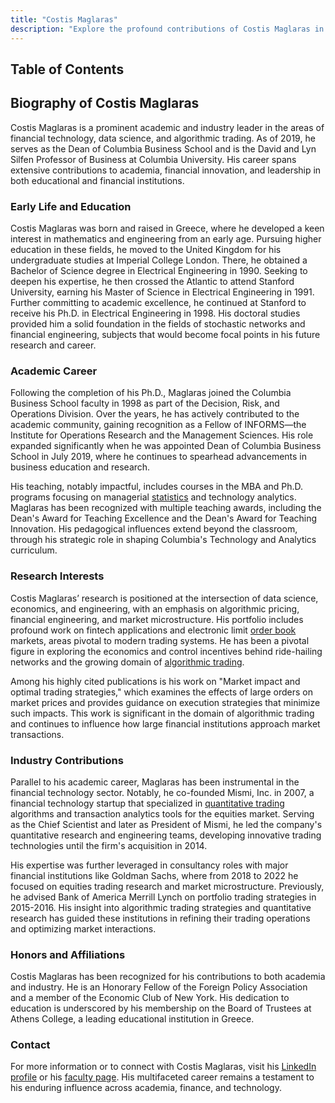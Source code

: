 ```yaml
---
title: "Costis Maglaras"
description: "Explore the profound contributions of Costis Maglaras in financial technology and algorithmic trading as Dean of Columbia Business School and noted researcher."
---
```




## Table of Contents

## Biography of Costis Maglaras

Costis Maglaras is a prominent academic and industry leader in the areas of financial technology, data science, and algorithmic trading. As of 2019, he serves as the Dean of Columbia Business School and is the David and Lyn Silfen Professor of Business at Columbia University. His career spans extensive contributions to academia, financial innovation, and leadership in both educational and financial institutions.

### Early Life and Education

Costis Maglaras was born and raised in Greece, where he developed a keen interest in mathematics and engineering from an early age. Pursuing higher education in these fields, he moved to the United Kingdom for his undergraduate studies at Imperial College London. There, he obtained a Bachelor of Science degree in Electrical Engineering in 1990. Seeking to deepen his expertise, he then crossed the Atlantic to attend Stanford University, earning his Master of Science in Electrical Engineering in 1991. Further committing to academic excellence, he continued at Stanford to receive his Ph.D. in Electrical Engineering in 1998. His doctoral studies provided him a solid foundation in the fields of stochastic networks and financial engineering, subjects that would become focal points in his future research and career.

### Academic Career

Following the completion of his Ph.D., Maglaras joined the Columbia Business School faculty in 1998 as part of the Decision, Risk, and Operations Division. Over the years, he has actively contributed to the academic community, gaining recognition as a Fellow of INFORMS—the Institute for Operations Research and the Management Sciences. His role expanded significantly when he was appointed Dean of Columbia Business School in July 2019, where he continues to spearhead advancements in business education and research.

His teaching, notably impactful, includes courses in the MBA and Ph.D. programs focusing on managerial [statistics](/wiki/bayesian-statistics) and technology analytics. Maglaras has been recognized with multiple teaching awards, including the Dean's Award for Teaching Excellence and the Dean's Award for Teaching Innovation. His pedagogical influences extend beyond the classroom, through his strategic role in shaping Columbia's Technology and Analytics curriculum.

### Research Interests

Costis Maglaras’ research is positioned at the intersection of data science, economics, and engineering, with an emphasis on algorithmic pricing, financial engineering, and market microstructure. His portfolio includes profound work on fintech applications and electronic limit [order book](/wiki/order-book-trading-strategies) markets, areas pivotal to modern trading systems. He has been a pivotal figure in exploring the economics and control incentives behind ride-hailing networks and the growing domain of [algorithmic trading](/wiki/algorithmic-trading).

Among his highly cited publications is his work on "Market impact and optimal trading strategies," which examines the effects of large orders on market prices and provides guidance on execution strategies that minimize such impacts. This work is significant in the domain of algorithmic trading and continues to influence how large financial institutions approach market transactions.

### Industry Contributions

Parallel to his academic career, Maglaras has been instrumental in the financial technology sector. Notably, he co-founded Mismi, Inc. in 2007, a financial technology startup that specialized in [quantitative trading](/wiki/quantitative-trading) algorithms and transaction analytics tools for the equities market. Serving as the Chief Scientist and later as President of Mismi, he led the company's quantitative research and engineering teams, developing innovative trading technologies until the firm's acquisition in 2014.

His expertise was further leveraged in consultancy roles with major financial institutions like Goldman Sachs, where from 2018 to 2022 he focused on equities trading research and market microstructure. Previously, he advised Bank of America Merrill Lynch on portfolio trading strategies in 2015-2016. His insight into algorithmic trading strategies and quantitative research has guided these institutions in refining their trading operations and optimizing market interactions.

### Honors and Affiliations

Costis Maglaras has been recognized for his contributions to both academia and industry. He is an Honorary Fellow of the Foreign Policy Association and a member of the Economic Club of New York. His dedication to education is underscored by his membership on the Board of Trustees at Athens College, a leading educational institution in Greece.

### Contact

For more information or to connect with Costis Maglaras, visit his [LinkedIn profile](https://www.linkedin.com/in/costismaglaras) or his [faculty page](http://home.gsb.columbia.edu/). His multifaceted career remains a testament to his enduring influence across academia, finance, and technology.